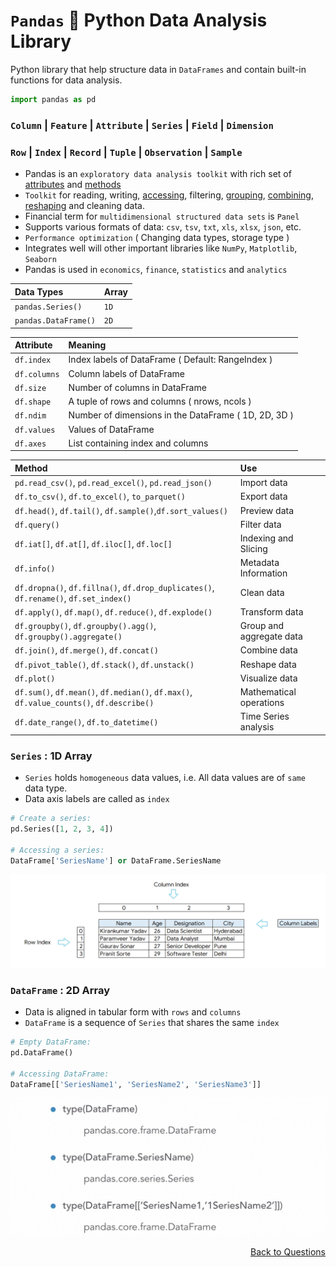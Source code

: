# `Pandas` 🐼 Python Data Analysis Library 

Python library that help structure data in `DataFrames` and contain built-in functions for data analysis.

```python
import pandas as pd
```
### `Column` | `Feature` | `Attribute` | `Series` | `Field` | `Dimension`        

### `Row` | `Index` | `Record` | `Tuple` | `Observation` | `Sample`

- Pandas is an `exploratory data analysis toolkit` with rich set of [attributes](https://github.com/KIRANKUMAR7296/Pandas/blob/main/Attribute.md) and [methods](https://github.com/KIRANKUMAR7296/Pandas/blob/main/Method.md)
- `Toolkit` for reading, writing, [accessing](https://github.com/KIRANKUMAR7296/Pandas/blob/main/Access%20Data.md), filtering, [grouping](https://github.com/KIRANKUMAR7296/Pandas/blob/main/Grouping.md), [combining](https://github.com/KIRANKUMAR7296/Pandas/blob/main/Combining.md), [reshaping](https://github.com/KIRANKUMAR7296/Pandas/blob/main/Reshaping.md) and cleaning data.
- Financial term for `multidimensional structured data sets` is `Panel`
- Supports various formats of data: `csv`, `tsv`, `txt`, `xls`, `xlsx`, `json`, etc.
- `Performance optimization` ( Changing data types, storage type )
- Integrates well will other important libraries like `NumPy`, `Matplotlib`, `Seaborn`
- Pandas is used in `economics`, `finance`, `statistics` and `analytics`

Data Types | Array
:--- | :---
`pandas.Series()` | `1D`  
`pandas.DataFrame()` | `2D`  

Attribute | Meaning
:--- | :---
`df.index` | Index labels of DataFrame ( Default: RangeIndex )
`df.columns` | Column labels of DataFrame  
`df.size` | Number of columns in DataFrame
`df.shape` | A tuple of rows and columns ( nrows, ncols )
`df.ndim` | Number of dimensions in the DataFrame ( 1D, 2D, 3D )
`df.values` | Values of DataFrame
`df.axes` | List containing index and columns

Method | Use
:--- | :---
`pd.read_csv()`, `pd.read_excel()`, `pd.read_json()` | Import data
`df.to_csv()`, `df.to_excel()`, `to_parquet()` | Export data
`df.head()`, `df.tail()`, `df.sample()`,`df.sort_values()` | Preview data
`df.query()` | Filter data
`df.iat[]`, `df.at[]`, `df.iloc[]`, `df.loc[]` | Indexing and Slicing
`df.info()` | Metadata Information
`df.dropna()`, `df.fillna()`, `df.drop_duplicates()`, `df.rename()`, `df.set_index()` | Clean data
`df.apply()`, `df.map()`, `df.reduce()`, `df.explode()` | Transform data
`df.groupby()`, `df.groupby().agg()`, `df.groupby().aggregate()` | Group and aggregate data
`df.join()`, `df.merge()`, `df.concat()` | Combine data
`df.pivot_table()`, `df.stack()`, `df.unstack()` | Reshape data 
`df.plot()` | Visualize data
`df.sum()`, `df.mean()`, `df.median()`, `df.max()`, `df.value_counts()`, `df.describe()` | Mathematical operations
`df.date_range()`, `df.to_datetime()` | Time Series analysis

### `Series` : 1D Array

- `Series` holds `homogeneous` data values, i.e. All data values are of `same` data type.
- Data axis labels are called as `index`

```python
# Create a series:
pd.Series([1, 2, 3, 4])

# Accessing a series:
DataFrame['SeriesName'] or DataFrame.SeriesName
```

<img src="Images/DataFrames.png" alt='DataFrame'>

### `DataFrame` : 2D Array

- Data is aligned in tabular form with `rows` and `columns`
- `DataFrame` is a sequence of `Series` that shares the same `index`

```python
# Empty DataFrame:
pd.DataFrame()

# Accessing DataFrame:
DataFrame[['SeriesName1', 'SeriesName2', 'SeriesName3']]
```

<img src="Images/PandasDataTypes.png" alt='DataFrame'>

<p align='right'><a align="right" href="https://github.com/KIRANKUMAR7296/Library/blob/main/Interview.md">Back to Questions</a></p>
